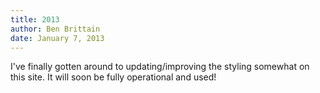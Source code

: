 ```yaml
---
title: 2013
author: Ben Brittain
date: January 7, 2013
---
```


I've finally gotten around to updating/improving the styling somewhat on this site. It will soon be fully operational and used!
